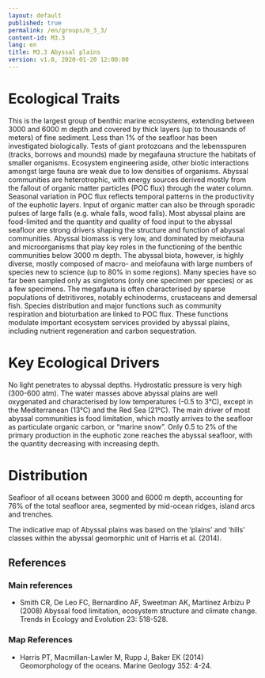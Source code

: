 ```yaml
---
layout: default
published: true
permalink: /en/groups/m_3_3/
content-id: M3.3
lang: en
title: M3.3 Abyssal plains
version: v1.0, 2020-01-20 12:00:00
---
```

# Ecological Traits

This is the largest group of benthic marine ecosystems, extending between 3000 and 6000 m depth and covered by thick layers (up to thousands of meters) of fine sediment. Less than 1% of the seafloor has been investigated biologically. Tests of giant protozoans and the lebensspuren (tracks, borrows and mounds) made by megafauna structure the habitats of smaller organisms. Ecosystem engineering aside, other biotic interactions amongst large fauna are weak due to low densities of organisms. Abyssal communities are heterotrophic, with energy sources derived mostly from the fallout of organic matter particles (POC flux) through the water column. Seasonal variation in POC flux reflects temporal patterns in the productivity of the euphotic layers. Input of organic matter can also be through sporadic pulses of large falls (e.g. whale falls, wood falls). Most abyssal plains are food-limited and the quantity and quality of food input to the abyssal seafloor are strong drivers shaping the structure and function of abyssal communities. Abyssal biomass is very low, and dominated by meiofauna and microorganisms that play key roles in the functioning of the benthic communities below 3000 m depth. The abyssal biota, however, is highly diverse, mostly composed of macro- and meiofauna with large numbers of species new to science (up to 80% in some regions). Many species have so far been sampled only as singletons (only one specimen per species) or as a few specimens. The megafauna is often characterised by sparse populations of detritivores, notably echinoderms, crustaceans and demersal fish. Species distribution and major functions such as community respiration and bioturbation are linked to POC flux. These functions modulate important ecosystem services provided by abyssal plains, including nutrient regeneration and carbon sequestration.

# Key Ecological Drivers

No light penetrates to abyssal depths. Hydrostatic pressure is very high (300-600 atm). The water masses above abyssal plains are well oxygenated and characterised by low temperatures (-0.5 to 3°C), except in the Mediterranean (13°C) and the Red Sea (21°C). The main driver of most abyssal communities is food limitation, which mostly arrives to the seafloor as particulate organic carbon, or “marine snow”. Only 0.5 to 2% of the primary production in the euphotic zone reaches the abyssal seafloor, with the quantity decreasing with increasing depth.

# Distribution

Seafloor of all oceans between 3000 and 6000 m depth, accounting for 76% of the total seafloor area, segmented by mid-ocean ridges, island arcs and trenches.

The indicative map of Abyssal plains was based on the ‘plains’ and ‘hills’ classes within the abyssal geomorphic unit of Harris et al. (2014).

## References
### Main references
* Smith CR, De Leo FC, Bernardino AF, Sweetman AK, Martinez Arbizu P (2008) Abyssal food limitation, ecosystem structure and climate change. Trends in Ecology and Evolution 23: 518-528.
### Map References
* Harris PT, Macmillan-Lawler M, Rupp J, Baker EK (2014) Geomorphology of the oceans. Marine Geology 352: 4-24.
